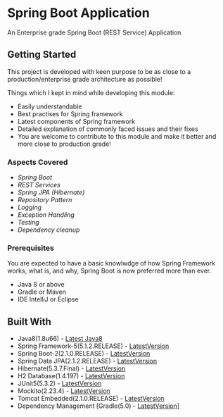 # Spring Boot Application
An Enterprise grade Spring Boot (REST Service) Application

## Getting Started

This project is developed with keen purpose to be as close to a production/enterprise grade architecture as possible!

Things which I kept in mind while developing this module:
* Easily understandable
* Best practises for Spring framework
* Latest components of Spring framework
* Detailed explanation of commonly faced issues and their fixes
* You are welcome to contribute to this module and make it better and more close to production grade!

### Aspects Covered
* *Spring Boot*
* *REST Services*
* *Spring JPA (Hibernate)*
* *Repository Pattern*
* *Logging*
* *Exception Handling*
* *Testing*
* *Dependency cleanup*

### Prerequisites

You are expected to have a basic knowlwdge of how Spring Framework works, what is, and why, Spring Boot is now preferred more than ever.

* Java 8 or above
* Gradle or Maven
* IDE IntelliJ or Eclipse

## Built With

* Java8(1.8u66) - [Latest Java8](https://www.oracle.com/technetwork/java/javase/downloads/jdk8-downloads-2133151.html)
* Spring Framework-5(5.1.2.RELEASE) - [LatestVersion](https://mvnrepository.com/artifact/org.springframework/spring-web)
* Spring Boot-2(2.1.0.RELEASE) - [LatestVersion](https://mvnrepository.com/artifact/org.springframework.boot/spring-boot)
* Spring Data JPA(2.1.2.RELEASE) - [LatestVersion](https://mvnrepository.com/artifact/org.springframework.data/spring-data-jpa)
* Hibernate(5.3.7.Final) - [LatestVersion](https://mvnrepository.com/artifact/org.hibernate/hibernate-core)
* H2 Database(1.4.197) - [LatestVersion](https://mvnrepository.com/artifact/com.h2database/h2)
* JUnit5(5.3.2) - [LatestVersion](https://mvnrepository.com/artifact/org.junit.jupiter)
* Mockito(2.23.4) - [LatestVersion](https://mvnrepository.com/artifact/org.mockito/mockito-core)
* Tomcat Embedded(2.1.0.RELEASE) - [LatestVersion](https://mvnrepository.com/artifact/org.springframework.boot/spring-boot-starter-tomcat)
* Dependency Management [Gradle(5.0) - [LatestVersion](https://gradle.org/releases/)]


